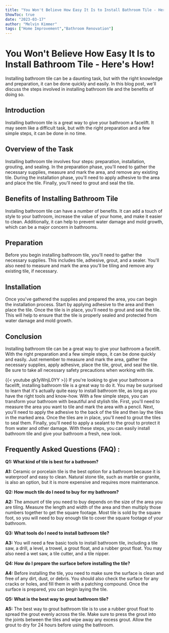 ```yaml
---
title: "You Won't Believe How Easy It Is to Install Bathroom Tile - Here's How!"
ShowToc: true 
date: "2023-03-17"
author: "Melvin Kimmer" 
tags: ["Home Improvement","Bathroom Renovation"]
---
```

# You Won't Believe How Easy It Is to Install Bathroom Tile - Here's How! 

Installing bathroom tile can be a daunting task, but with the right knowledge and preparation, it can be done quickly and easily. In this blog post, we'll discuss the steps involved in installing bathroom tile and the benefits of doing so.

## Introduction 

Installing bathroom tile is a great way to give your bathroom a facelift. It may seem like a difficult task, but with the right preparation and a few simple steps, it can be done in no time. 

## Overview of the Task 

Installing bathroom tile involves four steps: preparation, installation, grouting, and sealing. In the preparation phase, you'll need to gather the necessary supplies, measure and mark the area, and remove any existing tile. During the installation phase, you'll need to apply adhesive to the area and place the tile. Finally, you'll need to grout and seal the tile. 

## Benefits of Installing Bathroom Tile

Installing bathroom tile can have a number of benefits. It can add a touch of style to your bathroom, increase the value of your home, and make it easier to clean. Additionally, it can help to prevent water damage and mold growth, which can be a major concern in bathrooms. 

## Preparation 

Before you begin installing bathroom tile, you'll need to gather the necessary supplies. This includes tile, adhesive, grout, and a sealer. You'll also need to measure and mark the area you'll be tiling and remove any existing tile, if necessary. 

## Installation 

Once you've gathered the supplies and prepared the area, you can begin the installation process. Start by applying adhesive to the area and then place the tile. Once the tile is in place, you'll need to grout and seal the tile. This will help to ensure that the tile is properly sealed and protected from water damage and mold growth. 

## Conclusion 

Installing bathroom tile can be a great way to give your bathroom a facelift. With the right preparation and a few simple steps, it can be done quickly and easily. Just remember to measure and mark the area, gather the necessary supplies, apply adhesive, place the tile, grout, and seal the tile. Be sure to take all necessary safety precautions when working with tile.

{{< youtube gk1yWnjL0YY >}} 
If you're looking to give your bathroom a facelift, installing bathroom tile is a great way to do it. You may be surprised to learn that it's actually quite easy to install bathroom tile, as long as you have the right tools and know-how. With a few simple steps, you can transform your bathroom with beautiful and stylish tile. First, you'll need to measure the area you want to tile and mark the area with a pencil. Next, you'll need to apply the adhesive to the back of the tile and then lay the tiles in the marked area. Once the tiles are in place, you'll need to grout the tiles to seal them. Finally, you'll need to apply a sealant to the grout to protect it from water and other damage. With these steps, you can easily install bathroom tile and give your bathroom a fresh, new look.

## Frequently Asked Questions (FAQ) :
**Q1: What kind of tile is best for a bathroom?**

**A1:** Ceramic or porcelain tile is the best option for a bathroom because it is waterproof and easy to clean. Natural stone tile, such as marble or granite, is also an option, but it is more expensive and requires more maintenance. 

**Q2: How much tile do I need to buy for my bathroom?**

**A2:** The amount of tile you need to buy depends on the size of the area you are tiling. Measure the length and width of the area and then multiply those numbers together to get the square footage. Most tile is sold by the square foot, so you will need to buy enough tile to cover the square footage of your bathroom. 

**Q3: What tools do I need to install bathroom tile?**

**A3:** You will need a few basic tools to install bathroom tile, including a tile saw, a drill, a level, a trowel, a grout float, and a rubber grout float. You may also need a wet saw, a tile cutter, and a tile nipper. 

**Q4: How do I prepare the surface before installing the tile?**

**A4:** Before installing the tile, you need to make sure the surface is clean and free of any dirt, dust, or debris. You should also check the surface for any cracks or holes, and fill them in with a patching compound. Once the surface is prepared, you can begin laying the tile. 

**Q5: What is the best way to grout bathroom tile?**

**A5:** The best way to grout bathroom tile is to use a rubber grout float to spread the grout evenly across the tile. Make sure to press the grout into the joints between the tiles and wipe away any excess grout. Allow the grout to dry for 24 hours before using the bathroom.





